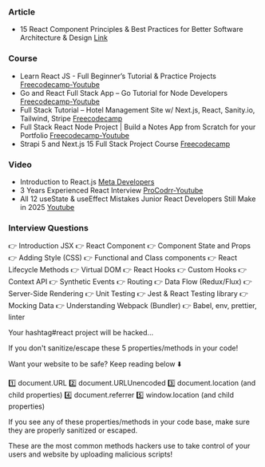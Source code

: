 ### Article

- 15 React Component Principles & Best Practices for Better Software Architecture & Design [Link](https://thetshaped.dev/p/15-react-component-principles-for-better-design)


### Course

- Learn React JS - Full Beginner’s Tutorial & Practice Projects [Freecodecamp-Youtube](https://youtu.be/x4rFhThSX04?si=vhVdvauTZyAQ2Gt7)
- Go and React Full Stack App – Go Tutorial for Node Developers [Freecodecamp-Youtube](https://youtu.be/lNd7XlXwlho?si=nMs1TyBxGQ-f_MRt)
- Full Stack Tutorial – Hotel Management Site w/ Next.js, React, Sanity.io, Tailwind, Stripe [Freecodecamp](https://youtu.be/kiCH27qsNL8?si=53qjp8zAeO9WRTb5)
- Full Stack React Node Project | Build a Notes App from Scratch for your Portfolio [Freecodecamp-Youtube](https://youtu.be/2MoSzSlAuNk?si=hxVLd1zeLeBwv0Wj)
- Strapi 5 and Next.js 15 Full Stack Project Course [Freecodecamp](https://youtu.be/Q-cPtlYG1cY?si=HpGyuGX4apZ7_cSl)


### Video 

- Introduction to React.js [Meta Developers](https://youtu.be/XxVg_s8xAms?si=Vkpxlpp0AJuh-Y2R)
- 3 Years Experienced React Interview [ProCodrr-Youtube](https://youtu.be/rX4dlpvbvu8?si=2YmpNJTCVBOkJ7YE)
- All 12 useState & useEffect Mistakes Junior React Developers Still Make in 2025 [Youtube](https://youtu.be/-yIsQPp31L0?si=mIAWY-zvDAuxBHII)

### Interview Questions

👉 Introduction JSX
👉 React Component
👉 Component State and Props
👉 Adding Style (CSS)
👉 Functional and Class components
👉 React Lifecycle Methods
👉 Virtual DOM
👉 React Hooks
👉 Custom Hooks
👉 Context API
👉 Synthetic Events
👉 Routing
👉 Data Flow (Redux/Flux)
👉 Server-Side Rendering
👉 Unit Testing
👉 Jest & React Testing library
👉 Mocking Data
👉 Understanding Webpack (Bundler)
👉 Babel, env, prettier, linter

<!--  -->

Your hashtag#react project will be hacked...

If you don't sanitize/escape these 5 properties/methods in your code!

Want your website to be safe? Keep reading below ⬇️

1️⃣ document.URL
2️⃣ document.URLUnencoded
3️⃣ document.location (and child properties)
4️⃣ document.referrer
5️⃣ window.location (and child properties)

If you see any of these properties/methods in your code base, make sure they are properly sanitized or escaped.

These are the most common methods hackers use to take control of your users and website by uploading malicious scripts!